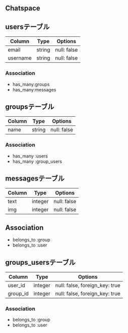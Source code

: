 ## Chatspace

## usersテーブル

|Column|Type|Options|
|------|----|-------|
|email|string|null: false|
|username|string|null: false|

### Association

- has_many:groups
- has_many:messages

## groupsテーブル

|Column|Type|Options|
|------|----|-------|
|name|string|null: false|
### Association

- has_many :users
- has_many :group_users

## messagesテーブル

|Column|Type|Options|
|------|----|-------|
|text|integer|null: false|
|img|integer|null: false|

## Association

- belongs_to :group
- belongs_to :user

## groups_usersテーブル

|Column|Type|Options|
|------|----|-------|
|user_id|integer|null: false, foreign_key: true|
|group_id|integer|null: false, foreign_key: true|

### Association

- belongs_to :group
- belongs_to :user
